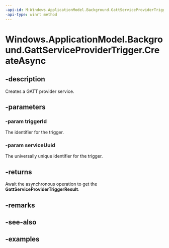 ```yaml
---
-api-id: M:Windows.ApplicationModel.Background.GattServiceProviderTrigger.CreateAsync(System.String,System.Guid)
-api-type: winrt method
---
```


<!-- Method syntax.
public IAsyncOperation<GattServiceProviderTriggerResult> GattServiceProviderTrigger.CreateAsync(String triggerId, Guid serviceUuid)
-->

# Windows.ApplicationModel.Background.GattServiceProviderTrigger.CreateAsync


## -description

Creates a GATT provider service.

## -parameters

### -param triggerId

The identifier for the trigger.

### -param serviceUuid

The universally unique identifier for the trigger.

## -returns

Await the asynchronous operation to get the **GattServiceProviderTriggerResult**.

## -remarks

## -see-also

## -examples

